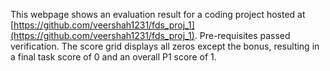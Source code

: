 This webpage shows an evaluation result for a coding project hosted at [https://github.com/veershah1231/fds_proj_1](https://github.com/veershah1231/fds_proj_1). Pre-requisites passed verification. The score grid displays all zeros except the bonus, resulting in a final task score of 0 and an overall P1 score of 1.